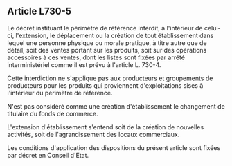 Article L730-5
----
Le décret instituant le périmètre de référence interdit, à l'intérieur de
celui-ci, l'extension, le déplacement ou la création de tout établissement dans
lequel une personne physique ou morale pratique, à titre autre que de détail,
soit des ventes portant sur les produits, soit sur des opérations accessoires à
ces ventes, dont les listes sont fixées par arrêté interministériel comme il est
prévu à l'article L. 730-4.

Cette interdiction ne s'applique pas aux producteurs et groupements de
producteurs pour les produits qui proviennent d'exploitations sises à
l'intérieur du périmètre de référence.

N'est pas considéré comme une création d'établissement le changement de
titulaire du fonds de commerce.

L'extension d'établissement s'entend soit de la création de nouvelles activités,
soit de l'agrandissement des locaux commerciaux.

Les conditions d'application des dispositions du présent article sont fixées par
décret en Conseil d'Etat.
